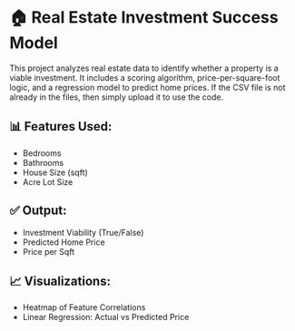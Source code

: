 # 🏠 Real Estate Investment Success Model

This project analyzes real estate data to identify whether a property is a viable investment.
It includes a scoring algorithm, price-per-square-foot logic, and a regression model to predict home prices. If the CSV file is not already in the files, then simply upload it to use the code.

## 📊 Features Used:

- Bedrooms
- Bathrooms
- House Size (sqft)
- Acre Lot Size

## ✅ Output:

- Investment Viability (True/False)
- Predicted Home Price
- Price per Sqft

## 📈 Visualizations:

- Heatmap of Feature Correlations
- Linear Regression: Actual vs Predicted Price
